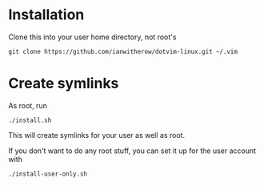 Installation
============

Clone this into your user home directory, not root's

```
git clone https://github.com/ianwitherow/dotvim-linux.git ~/.vim
```


Create symlinks
==============

As root, run

```
./install.sh
```

This will create symlinks for your user as well as root.

If you don't want to do any root stuff, you can set it up for the user account with

```
./install-user-only.sh
```

